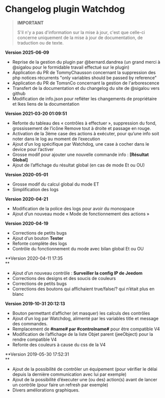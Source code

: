 # Changelog plugin Watchdog

>**IMPORTANT**
>
>S'il n'y a pas d'information sur la mise à jour, c'est que celle-ci concerne uniquement de la mise à jour de documentation, de traduction ou de texte.

**Version 2025-06-09**

*   Reprise de la gestion du plugin par @bernard.dandrea (un grand merci à @sigalou pour le formidable travail effectué sur le plugin)
*   Application du PR de TommyChausson concernant la suppression des php notices récurrents "only variables should be passed by reference"
*   Application du PR de TomsnCo concernant la gestion de l'arborescence
*   Transfert de la documentation et du changelog du site de @sigalou vers github
*   Modification de info.json pour refléter les changements de propriétaire et lkes liens de la documentation

**Version 2021-03-20 01:09:51**

*   Refonte du tableau des « contrôles à effectuer », suppression du fond, grossissement de l’icône Remove tout à droite et passage en rouge.
*   Activation de la 3ème case des actions à exécuter, pour qu’une info soit noter dans le log au moment de l’execution
*   Ajout d’un log spécifique par Watchdog, une case à cocher dans le device pour l’activer
*   Grosse modif pour ajouter une nouvelle commande info : **\[Résultat Global\]**
*   Ajout de l’affichage du résultat global (en cas de mode Et ou OU)

**Version 2020-05-01**

*   Grosse modif du calcul global du mode ET
*   Simplification des logs

**Version 2020-04-21**

*   Modification de la police des logs pour avoir du monospace
*   Ajout d’un nouveau mode « Mode de fonctionnement des actions »

**Version 2020-04-19**

*   Corrections de petits bugs
*   Ajout d’un bouton **Tester**
*   Refonte complète des logs
*   Contrôle du fonctionnement du mode avec bilan global Et ou OU

**Version 2020-04-11 17:35  
**

*   Ajout d’un nouveau contrôle : **Surveiller la config IP de Jeedom**
*   Corrections des designs et des soucis de couleurs
*   Corrections de petits bugs
*   Corrections des boutons qui affichaient true/false/? qui n’était plus en blanc

**Version 2019-10-31 20:12:13**

*   Bouton permettant d’afficher (et masquer) les calculs des contrôles
*   Ajout d’un log par Watchdog, alimenté par les variables title et message des commandes.
*   Remplacement de **#name# par #controlname#** pour être compatible V4
*   Modification de l’affichage de la liste Objet parent (jeeObject) pour la rendre compatible V4
*   Refonte des couleurs à cause du css de la V4

**Version 2019-05-30 17:52:31  
**

*   Ajout de la possibilité de contrôler un équipement (pour vérifier le délai depuis la dernière communication avec lui par exemple)
*   Ajout de la possibilité d’éxecuter une (ou des) action(s) avant de lancer un contrôle (pour faire un refresh par exemple)
*   Divers améliorations graphiques.

